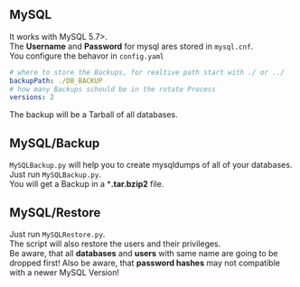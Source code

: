 ## MySQL
It works with MySQL 5.7>.  
The **Username** and **Password** for mysql ares stored in `mysql.cnf`.    
You configure the behavor in `config.yaml`
```yaml
# where to store the Backups, for realtive path start with ./ or ../
backupPath: ./DB_BACKUP
# how many Backups schould be in the rotate Process
versions: 2
```
The backup will be a Tarball of all databases.

## MySQL/Backup
`MySQLBackup.py` will help you to create mysqldumps of all of your databases.  
Just run `MySQLBackup.py`.  
You will get a Backup in a ***.tar.bzip2** file.

## MySQL/Restore
Just run `MySQLRestore.py`.  
The script will also restore the users and their privileges.  
Be aware, that all **databases** and **users** with same name are going to be dropped first!
Also be aware, that **password hashes** may not compatible with a newer MySQL Version!  
